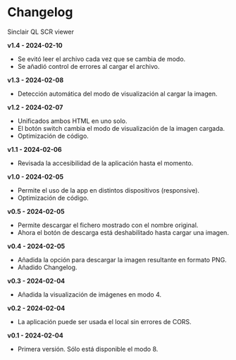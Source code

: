 # Changelog  
Sinclair QL SCR viewer

__v1.4 - 2024-02-10__ 
- Se evitó leer el archivo cada vez que se cambia de modo.
- Se añadió control de errores al cargar el archivo.

__v1.3 - 2024-02-08__ 
- Detección automática del modo de visualización al cargar la imagen.

__v1.2 - 2024-02-07__  
- Unificados ambos HTML en uno solo.
- El botón switch cambia el modo de visualización de la imagen cargada.
- Optimización de código.

__v1.1 - 2024-02-06__  
- Revisada la accesibilidad de la aplicación hasta el momento.

__v1.0 - 2024-02-05__  
- Permite el uso de la app en distintos dispositivos (responsive).
- Optimización de código.

__v0.5 - 2024-02-05__  
- Permite descargar el fichero mostrado con el nombre original.
- Ahora el botón de descarga está deshabilitado hasta cargar una imagen.

__v0.4 - 2024-02-05__  
- Añadida la opción para descargar la imagen resultante en formato PNG.
- Añadido Changelog.

__v0.3 - 2024-02-04__  
- Añadida la visualización de imágenes en modo 4.

__v0.2 - 2024-02-04__  
- La aplicación puede ser usada el local sin errores de CORS.

__v0.1 - 2024-02-04__  
- Primera versión. Sólo está disponible el modo 8.
